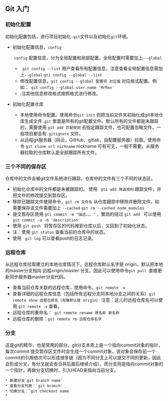 ## Git 入门



### 初始化配置

​	初始化配置包括，进行项目初始化`.git`文件以及初始化`git`环境。

* 初始化配置信息，`config`

  ​	`config` 配置信息，分为全局配置和局部配置。全局配置时需要加上 `--global`

  	* ` git config --list`  用户查看所有配置信息，注意查看全局配置信息需加上`--global`  `gti config --global --list` 
  	* 修改配置信息，`git config --global 配置项 对应值`  对应格式配置。例如：` git config --global user.name 'MrRen'`
  	* :注其他信息修改格式按照格式进行修改。

* 初始化配置仓库

  * 本地使用命令配置。使用命令`git init` 则把当前文件夹初始化成git本地仓库生成文件`.git` 里面是所有的git配置文件。默认所有的文件都是未跟踪的，需要使用 `git add 匹配规则` 去指定跟踪文件，也可配置忽略文件，一般项目都会有`.gitignore` 文件。
  * 从远程git服务器（码云，GitHub，gitlab，自配置服务器）拉取。使用命令 `git clone url nickname`  nickname 可有可无，一般不需要。从服务器拉取的仓库默认是全部跟踪所有文件。

### 三个不同的保存区

仓库中的文件会被git文件系统进行跟踪，仓库中的文件有三个不同的状态区。

* 初始化仓库中的文件都是未被跟踪的。 使用	` gti add 筛选规则` 跟踪文件，并把文件的修改提交到暂存区。
* 移除已跟踪文件使用命令，`git rm 文件名`  从仓库跟踪中移除并删除文件。如需要保存该文件需要加上 `--cached`  ` git rm --cached node_modules `
* 提交暂存区使用 `gti commit -m "描述。。。"` ，繁琐的绕过 `git add `  可以使用 `git commit -a -m 'description'`   
* 使用 `git push ` 将暂存区的代码推到仓库以后，又回到了初始化状态。
* 注：使用 ` git status ` 查看当前的仓库中的状态。
* 使用 ` git log` 可以查看push的日志记录。

### 远程仓库

从远程仓库拉取建立的本地仓库情况下，远程仓库默认名字是 origin，默认把本地的master分支指向 远程origin/master 分支。因此可以使用命令`git pull `直接更新同步服务器master分支代码。

* 查看当前仓库关联的远程仓库，使用命令。`git remote -v`
* 查看详细的远程仓库信息（包括所有远程分支同本地分支之间的关系）`git remote show 远程仓库名（克隆默认是 origin）` 注意：这儿的远程仓库名可以使用 `git remote -v` 查看。
* 远程仓库的重命名：` git remote rename 原名称 新名称`
* 远程仓库的删除：`git remote rm 远程仓库名字`

### 分支

这是git的精华，也是常用的部分。git分支本质上是一个指向commit对象的指针，每次commit 提交暂存区文件时会生成一个commit对象，该对象会保存前一个commit的引用依次可以形成很多链（因为不同分支上可以提交不同的更新，因此会形成分叉，有分叉就会有合并后面后继续介绍）。而分支则是指向commit对象的一个指针，再做分支切换时，引入HEAD来指向当前分支。

	* 新建分支`git branch name` 
	* 查看分支列表：`git branch` 
	* 切换分支：`git checkout name` 
	* 


